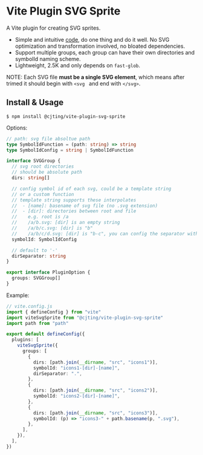 # Vite Plugin SVG Sprite

A Vite plugin for creating SVG sprites.

- Simple and intuitive [code](https://github.com/cj1128/vite-plugin-svg-sprite/blob/master/src/index.ts), do one thing and do it well. No SVG optimization and transformation involved, no bloated dependencies.
- Support multiple groups, each group can have their own directories and symbolId naming scheme.
- Lightweight, 2.5K and only depends on `fast-glob`.

NOTE: Each SVG file **must be a single SVG element**, which means after trimed it should begin with `<svg ` and end with `</svg>`.

## Install & Usage

```shell
$ npm install @cjting/vite-plugin-svg-sprite
```

Options:

```typescript
// path: svg file absoltue path
type SymbolIdFunction = (path: string) => string
type SymbolIdConfig = string | SymbolIdFunction

interface SVGGroup {
  // svg root directories
  // should be absolute path
  dirs: string[]

  // config symbol id of each svg, could be a template string
  // or a custom function
  // template string supports these interpolates
  //  - [name]: basename of svg file (no .svg extension)
  //  - [dir]: directories between root and file
  //    e.g. root is /a
  //    /a/b.svg: [dir] is an empty string
  //    /a/b/c.svg: [dir] is "b"
  //    /a/b/c/d.svg: [dir] is "b-c", you can config the separator with `dirSeparator` option
  symbolId: SymbolIdConfig

  // default to '-'
  dirSeparator: string
}

export interface PluginOption {
  groups: SVGGroup[]
}
```

Example:

```typescript
// vite.config.js
import { defineConfig } from "vite"
import viteSvgSprite from "@cjting/vite-plugin-svg-sprite"
import path from "path"

export default defineConfig({
  plugins: [
    viteSvgSprite({
      groups: [
        {
          dirs: [path.join(__dirname, "src", "icons1")],
          symbolId: "icons1-[dir]-[name]",
          dirSeparator: ".",
        },
        {
          dirs: [path.join(__dirname, "src", "icons2")],
          symbolId: "icons2-[dir]-[name]",
        },
        {
          dirs: [path.join(__dirname, "src", "icons3")],
          symbolId: (p) => "icons3-" + path.basename(p, ".svg"),
        },
      ],
    }),
  ],
})
```
